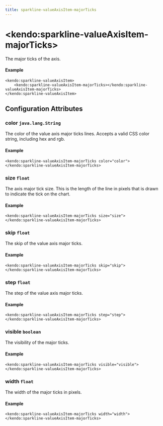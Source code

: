 ```yaml
---
title: sparkline-valueAxisItem-majorTicks
---
```


# \<kendo:sparkline-valueAxisItem-majorTicks\>

The major ticks of the axis.

#### Example
    <kendo:sparkline-valueAxisItem>
        <kendo:sparkline-valueAxisItem-majorTicks></kendo:sparkline-valueAxisItem-majorTicks>
    </kendo:sparkline-valueAxisItem>

## Configuration Attributes

### color `java.lang.String`

The color of the value axis major ticks lines. Accepts a valid CSS color string, including hex and rgb.

#### Example
    <kendo:sparkline-valueAxisItem-majorTicks color="color">
    </kendo:sparkline-valueAxisItem-majorTicks>

### size `float`

The axis major tick size. This is the length of the line in pixels that is drawn to indicate the tick on the chart.

#### Example
    <kendo:sparkline-valueAxisItem-majorTicks size="size">
    </kendo:sparkline-valueAxisItem-majorTicks>

### skip `float`

The skip of the value axis major ticks.

#### Example
    <kendo:sparkline-valueAxisItem-majorTicks skip="skip">
    </kendo:sparkline-valueAxisItem-majorTicks>

### step `float`

The step of the value axis major ticks.

#### Example
    <kendo:sparkline-valueAxisItem-majorTicks step="step">
    </kendo:sparkline-valueAxisItem-majorTicks>

### visible `boolean`

The visibility of the major ticks.

#### Example
    <kendo:sparkline-valueAxisItem-majorTicks visible="visible">
    </kendo:sparkline-valueAxisItem-majorTicks>

### width `float`

The width of the major ticks in pixels.

#### Example
    <kendo:sparkline-valueAxisItem-majorTicks width="width">
    </kendo:sparkline-valueAxisItem-majorTicks>

